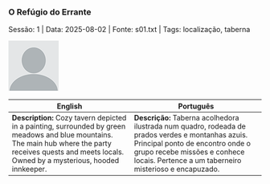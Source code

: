 ### O Refúgio do Errante

Sessão: 1 | Data: 2025-08-02 | Fonte: s01.txt | Tags: localização, taberna

![O Refúgio do Errante](docs/dm/locations/blank.png)

| English | Português |
|---------|-----------|
| **Description:** Cozy tavern depicted in a painting, surrounded by green meadows and blue mountains. The main hub where the party receives quests and meets locals. Owned by a mysterious, hooded innkeeper. | **Descrição:** Taberna acolhedora ilustrada num quadro, rodeada de prados verdes e montanhas azuis. Principal ponto de encontro onde o grupo recebe missões e conhece locais. Pertence a um taberneiro misterioso e encapuzado. |


















